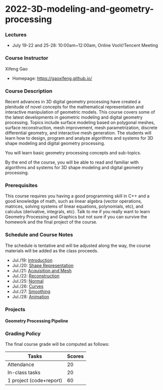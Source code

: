 # 2022-3D-modeling-and-geometry-processing

### Lectures
- July 19-22 and 25-28: 10:00am~12:00am, Online VooV/Tencent Meeting
### Course Instructor
Xifeng Gao
- Homepage: https://gaoxifeng.github.io/

### Course Description
Recent advances in 3D digital geometry processing have created a plenitude of novel concepts for the mathematical representation and interactive manipulation of geometric models. This course covers some of the latest developments in geometric modeling and digital geometry processing. Topics include surface modeling based on polygonal meshes, surface reconstruction, mesh improvement, mesh parametrization, discrete differential geometry, and interactive mesh generation. The students will learn how to design, program and analyze algorithms and systems for 3D shape modeling and digital geometry processing.

You will learn basic geometry processing concepts and sub-topics.

By the end of the course, you will be able to read and familiar with algorithms and systems for 3D shape modeling and digital geometry processing.

### Prerequisites
This course requires you having a good programming skill in C++ and a good knowledge of math, such as linear algebra (vector operations, matrices, solving systems of linear equations, polynomials, etc), and calculus (derivative, integrals, etc). Talk to me if you really want to learn Geometry Processing and Graphics but not sure if you can survive the homework and the final project of the course.

### Schedule and Course Notes 
The schedule is tentative and will be adjusted along the way, the course materials will be added as the class proceeds.
- Jul./19: [Introduction](https://github.com/FSU-ComputerGraphics/2022-3D-modeling-and-geometry-processing/blob/main/01-Introduction.pdf)
- Jul./20: [Shape Representation](https://github.com/FSU-ComputerGraphics/2022-3D-modeling-and-geometry-processing/blob/main/02-Shape%20Representation.pdf)
- Jul./21: [Acquisition and Mesh](https://github.com/FSU-ComputerGraphics/2022-3D-modeling-and-geometry-processing/blob/main/03-Acquisition-and-mesh.pdf)
- Jul./22: [Reconstruction](https://github.com/FSU-ComputerGraphics/2022-3D-modeling-and-geometry-processing/blob/main/04-Reconstruction.pdf)
- Jul./25: [Normal](https://github.com/FSU-ComputerGraphics/2022-3D-modeling-and-geometry-processing/blob/main/05-Normal%20Estimation.pdf)
- Jul./26: [Curves](https://github.com/FSU-ComputerGraphics/2022-3D-modeling-and-geometry-processing/blob/main/06-Surfaces.pdf)
- Jul./27: [Smoothing](https://github.com/FSU-ComputerGraphics/2022-3D-modeling-and-geometry-processing/blob/main/07-Smoothing.pdf)
- Jul./28: [Animation](https://github.com/FSU-ComputerGraphics/2022-3D-modeling-and-geometry-processing/blob/main/08-Animation.pdf)

### Projects
#### Geometry Processing Pipeline

### Grading Policy
The final course grade will be computed as follows:

|Tasks| Scores|
|---| ---|
|Attendance| 20 |
|In-class tasks| 20 |
|1 project (code+report)| 60 |
